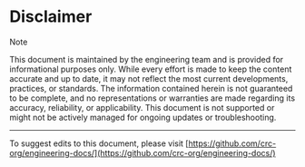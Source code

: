 Disclaimer
==========


> [!NOTE]
> This document is maintained by the engineering team and is provided for informational purposes only. While every effort is made to keep the content accurate and up to date, it may not reflect the most current developments, practices, or standards. The information contained herein is not guaranteed to be complete, and no representations or warranties are made regarding its accuracy, reliability, or applicability. This document is not supported or might not be actively managed for ongoing updates or troubleshooting.

---

To suggest edits to this document, please visit [https://github.com/crc-org/engineering-docs/](https://github.com/crc-org/engineering-docs/)
